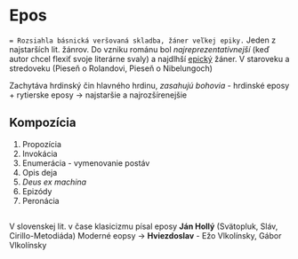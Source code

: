 # Epos 
`= Rozsiahla básnická veršovaná skladba, žáner veľkej epiky.`
Jeden z najstarších lit. žánrov. 
Do vzniku románu bol *najreprezentatívnejší* (keď autor chcel flexiť svoje literárne svaly) a najdlhší [epický](epika.md) žáner.
V staroveku a stredoveku (Pieseň o Rolandovi, Pieseň o Nibelungoch)

Zachytáva hrdinský čin hlavného hrdinu, *zasahujú bohovia* - hrdinské eposy + rytierske eposy -> najstaršie a najrozšírenejšie

## Kompozícia
1. Propozícia
2. Invokácia
3. Enumerácia - vymenovanie postáv
4. Opis deja
5. *Deus ex machina*
6. Epizódy
7. Peronácia
##

V slovenskej lit. v čase klasicizmu písal eposy **Ján Hollý** (Svätopluk, Sláv, Cirillo-Metodiáda)
Moderné eopsy -> **Hviezdoslav** - Ežo Vlkolínsky, Gábor Vlkolínsky
